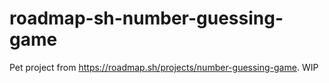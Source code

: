 # roadmap-sh-number-guessing-game
Pet project from https://roadmap.sh/projects/number-guessing-game. WIP

